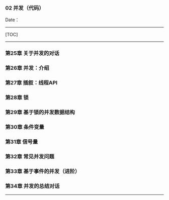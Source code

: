 ### 02 并发（代码）
Date：

------



[TOC]



------



### 第25章 关于并发的对话

### 第26章 并发：介绍
### 第27章 插叙：线程API
### 第28章 锁
### 第29章 基于锁的并发数据结构
### 第30章 条件变量
### 第31章 信号量
### 第32章 常见并发问题
### 第33章 基于事件的并发（进阶）
### 第34章 并发的总结对话



------


